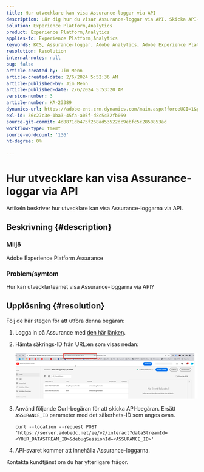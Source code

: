 ```yaml
---
title: Hur utvecklare kan visa Assurance-loggar via API
description: Lär dig hur du visar Assurance-loggar via API. Skicka API-begäran och ersätt Assurance-ID enligt beskrivningen.
solution: Experience Platform,Analytics
product: Experience Platform,Analytics
applies-to: Experience Platform,Analytics
keywords: KCS, Assurance-loggar, Adobe Analytics, Adobe Experience Platform
resolution: Resolution
internal-notes: null
bug: false
article-created-by: Jim Menn
article-created-date: 2/6/2024 5:52:36 AM
article-published-by: Jim Menn
article-published-date: 2/6/2024 5:53:20 AM
version-number: 3
article-number: KA-23389
dynamics-url: https://adobe-ent.crm.dynamics.com/main.aspx?forceUCI=1&pagetype=entityrecord&etn=knowledgearticle&id=433543e7-b3c4-ee11-9079-6045bd006268
exl-id: 36c27c3e-1ba3-45fa-a05f-d8c5432fb069
source-git-commit: 4d8871db475f268ad53522dc9ebfc5c2850853ad
workflow-type: tm+mt
source-wordcount: '136'
ht-degree: 0%

---
```


# Hur utvecklare kan visa Assurance-loggar via API


Artikeln beskriver hur utvecklare kan visa Assurance-loggarna via API.

## Beskrivning {#description}


### Miljö

Adobe Experience Platform Assurance

### Problem/symtom

Hur kan utvecklarteamet visa Assurance-loggarna via API?


## Upplösning {#resolution}


Följ de här stegen för att utföra denna begäran:

1. Logga in på Assurance med [den här länken](https://experience.adobe.com/assurance).
2. Hämta säkrings-ID från URL:en som visas nedan:

   ![](assets/41e62e4b-3ba0-ee11-be37-6045bd006239.png)
3. Använd följande Curl-begäran för att skicka API-begäran. Ersätt `ASSURANCE_ID` parameter med det säkerhets-ID som anges ovan.<br>


   ```
   curl --location --request POST 'https://server.adobedc.net/ee/v2/interact?dataStreamId= <YOUR_DATASTREAM_ID>&debugSessionId=<ASSURANCE_ID>'
   ```


4. API-svaret kommer att innehålla Assurance-loggarna.


Kontakta kundtjänst om du har ytterligare frågor.
